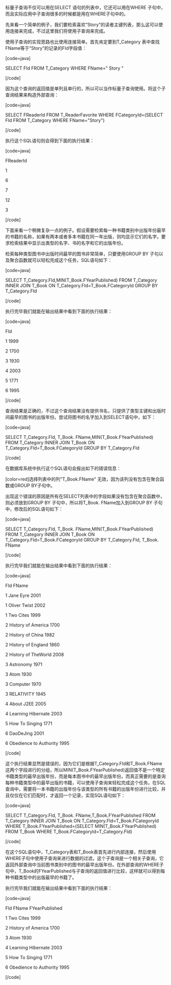 标量子查询不仅可以用在SELECT 语句的列表中，它还可以用在WHERE 子句中，而且实际应用中子查询很多的时候都是用在WHERE子句中的。
先来看一个简单的例子，我们要检索喜欢“Story”的读者主键列表，那么这可以使用连接来完成，不过这里我们将使用子查询来完成。
使用子查询的实现思路也比使用连接简单。首先肯定要到T_Category 表中查找FName等于“Story”的记录的FId字段值：
[code=java]
SELECT FId FROM T_Category WHERE FName=" Story "
[/code]
因为这个查询的返回值是单列且单行的，所以可以当作标量子查询使用。将这个子查询结果来构造外部查询：
[code=java]
SELECT FReaderId FROM T_ReaderFavorite WHERE FCategoryId=(SELECT FId FROM T_Category WHERE FName="Story")
[/code]
执行这个SQL语句则会得到下面的执行结果：
[code=java]
FReaderId
1
6
7
12
3
[/code]
下面来看一个稍微复杂一点的例子。假设需要检索每一种书籍类别中出版年份最早的书籍的名称，如果有两本或者多本书籍在同一年出版，则均显示它们的名字。要求检索结果中显示出类型的名字、书的名字和它的出版年份。
检索每种类型图书中出版时间最早的图书非常简单，只要使用GROUP BY 子句以及聚合函数就可以轻松完成这个任务，SQL语句如下：
[code=java]
SELECT T_Category.FId,MIN(T_Book.FYearPublished) FROM T_Category INNER JOIN T_Book ON T_Category.FId=T_Book.FCategoryId GROUP BY T_Category.FId
[/code]
执行完毕我们就能在输出结果中看到下面的执行结果：
[code=java]
FId
1 1999
2 1700
3 1930
4 2003
5 1771
6 1995
[/code]
查询结果是正确的，不过这个查询结果没有提供书名，只提供了类型主键和出版时间最早的图书的出版年份。尝试将图书的名字加入到SELECT语句中，如下：
[code=java]
SELECT T_Category.FId, T_Book. FName,MIN(T_Book.FYearPublished) FROM T_Category INNER JOIN T_Book ON T_Category.FId=T_Book.FCategoryId GROUP BY T_Category.FId
[/code]
在数据库系统中执行这个SQL语句会报出如下的错误信息：
[color=red]选择列表中的列"T_Book.FName" 无效，因为该列没有包含在聚合函数或GROUP BY子句中。
出现这个错误的原因是所有在SELECT列表中的字段如果没有包含在聚合函数中，则必须放到GROUP BY 子句中，所以将T_Book. FName加入到GROUP BY 子句中，修改后的SQL语句如下：
[code=java]
SELECT T_Category.FId, T_Book. FName,MIN(T_Book.FYearPublished) FROM T_Category INNER JOIN T_Book ON T_Category.FId=T_Book.FCategoryId GROUP BY T_Category.FId, T_Book. FName
[/code]
执行完毕我们就能在输出结果中看到下面的执行结果：
[code=java]
FId FName
1 Jane Eyre 2001
1 Oliver Twist 2002
1 Two Cites 1999
2 History of America 1700
2 History of China 1982
2 History of England 1860
2 History of TheWorld 2008
3 Astronomy 1971
3 Atom 1930
3 Computer 1970
3 RELATIVITY 1945
4 About J2EE 2005
4 Learning Hibernate 2003
5 How To Singing 1771
6 DaoDeJing 2001
6 Obedience to Authority 1995
[/code]
这个执行结果显然是错误的，因为它们是根据T_Category.FId和T_Book.FName这两个字段进行的分组，所以MIN(T_Book.FYearPublished)返回值不是一个特定书籍类型的最早出版年份，而是每本图书中的最早出版年份。而真正需要的是查询每种书籍类型中的最早出版的书籍，可以使用子查询来轻松完成这个任务。在SQL查询中，需要将一本书籍的出版年份与该类型的所有书籍的出版年份进行比较，并且仅仅在它们匹配时，才返回一个记录，实现SQL语句如下：
[code=java]
SELECT T_Category.FId, T_Book. FName,T_Book.FYearPublished FROM T_Category INNER JOIN T_Book ON T_Category.FId=T_Book.FCategoryId WHERE T_Book.FYearPublished=(SELECT MIN(T_Book.FYearPublished) FROM T_Book WHERE T_Book.FCategoryId=T_Category.FId)
[/code]
在这个SQL语句中，T_Category表和T_Book表首先进行内部连接，然后使用WHERE子句中使用子查询来进行数据的过滤。这个子查询是一个相关子查询，它返回外部查询中当前图书类别中的图书的最早出版年份。在外部查询的WHERE子句中，T_Book的FYearPublished与子查询的返回值进行比较，这样就可以得到每种书籍类型中的出版最早的书籍了。
执行完毕我们就能在输出结果中看到下面的执行结果：
[code=java]
FId FName FYearPublished
1 Two Cites 1999
2 History of America 1700
3 Atom 1930
4 Learning Hibernate 2003
5 How To Singing 1771
6 Obedience to Authority 1995
[/code]